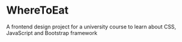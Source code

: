 # WhereToEat
A frontend design project for a university course to learn about CSS, JavaScript and Bootstrap framework
